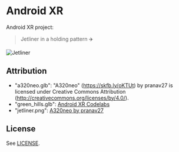 # Android XR

Android XR project:

> Jetliner in a holding pattern ✈️

![Jetliner](./media/jetliner.png)

## Attribution
- "a320neo.glb": "A320neo" (https://skfb.ly/oKTUt) by pranav27 is licensed under Creative Commons Attribution (http://creativecommons.org/licenses/by/4.0/).
- "green_hills.glb": [Android XR Codelabs](https://github.com/android/xr-codelabs/blob/fdc8296b397b91a45ea4f4fc2cf0519ca2acc72a/xr-fundamentals/part2/app/src/main/assets/green_hills_ktx2_mipmap.glb)
- "jetliner.png": [A320neo by pranav27](https://skfb.ly/oKTUt)

## License

See [LICENSE](LICENSE).
